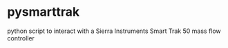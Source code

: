 # pysmarttrak
python script to interact with a Sierra Instruments Smart Trak 50 mass flow controller
